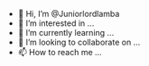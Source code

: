 - 👋 Hi, I’m @Juniorlordlamba
- 👀 I’m interested in ...
- 🌱 I’m currently learning ...
- 💞️ I’m looking to collaborate on ...
- 📫 How to reach me ...

<!---
Juniorlordlamba/Juniorlordlamba is a ✨ special ✨ repository because its `README.md` (this file) appears on your GitHub profile.
You can click the Preview link to take a look at your changes.
--->
